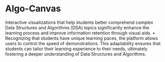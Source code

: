 # Algo-Canvas
Interactive visualizations that help students better comprehend complex Data Structures and Algorithms (DSA)
topics significantly enhance the learning process and improve information retention through visual aids.
• Recognizing that students have unique learning paces, the platform allows users to control the speed of
demonstrations. This adaptability ensures that students can tailor their learning experience to their needs,
ultimately fostering a deeper understanding of Data Structures and Algorithms.

